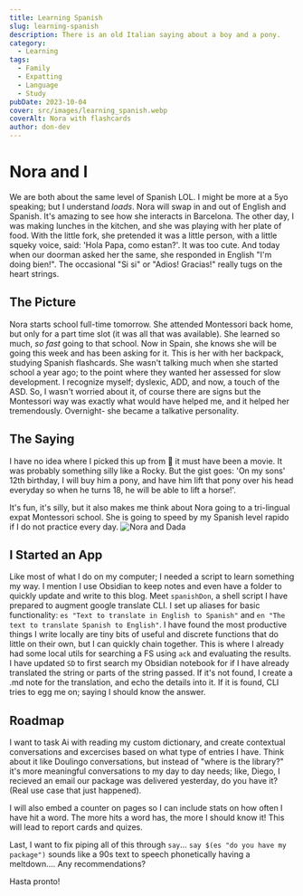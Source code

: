 ```yaml
---
title: Learning Spanish
slug: learning-spanish
description: There is an old Italian saying about a boy and a pony.
category:
  - Learning
tags:
  - Family
  - Expatting
  - Language
  - Study
pubDate: 2023-10-04
cover: src/images/learning_spanish.webp
coverAlt: Nora with flashcards
author: don-dev
---
```

# Nora and I

We are both about the same level of Spanish LOL. I might be more at a 5yo speaking; but I understand *loads*. Nora will swap in and out of English and Spanish. It's amazing to see how she interacts in Barcelona. The other day, I was making lunches in the kitchen, and she was playing with her plate of food. With the little fork, she pretended it was a little person, with a little squeky voice, said: 'Hola Papa, como estan?'. It was too cute. And today when our doorman asked her the same, she responded in English "I'm doing bien!". The occasional "Si si" or "Adios! Gracias!" really tugs on the heart strings.

## The Picture

Nora starts school full-time tomorrow. She attended Montessori back home, but only for a part time slot (it was all that was available). She learned so much, *so fast* going to that school. Now in Spain, she knows she will be going this week and has been asking for it. This is her with her backpack, studying Spanish flashcards. She wasn't talking much when she started school a year ago; to the point where they wanted her assessed for slow development. I recognize myself; dyslexic, ADD, and now, a touch of the ASD. So, I wasn't worried about it, of course there are signs but the Montessori way was exactly what would have helped me, and it helped her tremendously. Overnight- she became a talkative personality.

## The Saying

I have no idea where I picked this up from :thinking: it must have been a movie. It was probably something silly like a Rocky. But the gist goes: 'On my sons' 12th birthday, I will buy him a pony, and have him lift that pony over his head everyday so when he turns 18, he will be able to lift a horse!'.

It's fun, it's silly, but it also makes me think about Nora going to a tri-lingual expat Montessori school. She is going to speed by my Spanish level rapido if I do not practice every day.
![Nora and Dada](/images/noraydada.jpg)

## I Started an App

Like most of what I do on my computer; I needed a script to learn something my way. I mention I use Obsidian to keep notes and even have a folder to quickly update and write to this blog. Meet `spanishDon`, a shell script I have prepared to augment google translate CLI. I set up aliases for basic functionality: `es "Text to translate in English to Spanish"` and `en "The text to translate Spanish to English"`. I have found the most productive things I write locally are tiny bits of useful and discrete functions that do little on their own, but I can quickly chain together. This is where I already had some local utils for searching a FS using `ack` and evaluating the results. I have updated `SD` to first search my Obsidian notebook for if I have already translated the string or parts of the string passed. If it's not found, I create a .md note for the translation, and echo the details into it. If it is found, CLI tries to egg me on; saying I should know the answer.

## Roadmap

I want to task Ai with reading my custom dictionary, and create contextual conversations and excercises based on what type of entries I have. Think about it like Doulingo conversations, but instead of "where is the library?" it's more meaningful conversations to my day to day needs; like, Diego, I recieved an email our package was delivered yesterday, do you have it? (Real use case that just happened).

I will also embed a counter on pages so I can include stats on how often I have hit a word. The more hits a word has, the more I should know it! This will lead to report cards and quizes.

Last, I want to fix piping all of this through `say`... `say $(es "do you have my package")` sounds like a 90s text to speech phonetically having a meltdown.... Any recommendations?

Hasta pronto!
